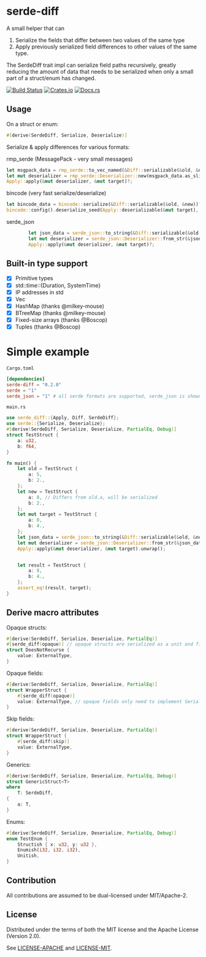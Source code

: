 # serde-diff

A small helper that can
1. Serialize the fields that differ between two values of the same type 
2. Apply previously serialized field differences to other values of the same type.

The SerdeDiff trait impl can serialize field paths recursively, greatly reducing the amount of data that needs to be serialized when only a small part of a struct/enum has changed. 

[![Build Status][build_img]][build_lnk] [![Crates.io][crates_img]][crates_lnk] [![Docs.rs][doc_img]][doc_lnk]

[build_img]: https://travis-ci.org/amethyst/serde-diff.svg
[build_lnk]: https://travis-ci.org/amethyst/serde-diff
[crates_img]: https://img.shields.io/crates/v/serde-diff.svg
[crates_lnk]: https://crates.io/crates/serde-diff
[doc_img]: https://docs.rs/serde-diff/badge.svg
[doc_lnk]: https://docs.rs/serde-diff

## Usage
On a struct or enum:
```rust
#[derive(SerdeDiff, Serialize, Deserialize)]
```

Serialize & apply differences for various formats:

rmp_serde (MessagePack - very small messages)
```rust
let msgpack_data = rmp_serde::to_vec_named(&Diff::serializable(&old, &new))?;
let mut deserializer = rmp_serde::Deserializer::new(msgpack_data.as_slice());
Apply::apply(&mut deserializer, &mut target)?;
```

bincode (very fast serialize/deserialize) 
```rust
let bincode_data = bincode::serialize(&Diff::serializable(&old, &new))?;
bincode::config().deserialize_seed(Apply::deserializable(&mut target), &bincode_data)?;
```

serde_json
```rust
        let json_data = serde_json::to_string(&Diff::serializable(&old, &new))?;
        let mut deserializer = serde_json::Deserializer::from_str(&json_data);
        Apply::apply(&mut deserializer, &mut target)?;
```

## Built-in type support
- [x] Primitive types
- [x] std::time::{Duration, SystemTime}
- [x] IP addresses in std
- [x] Vec
- [x] HashMap (thanks @milkey-mouse)
- [x] BTreeMap (thanks @milkey-mouse)
- [x] Fixed-size arrays (thanks @Boscop)
- [x] Tuples (thanks @Boscop)

# Simple example

`Cargo.toml`
```toml
[dependencies]
serde-diff = "0.2.0"
serde = "1"
serde_json = "1" # all serde formats are supported, serde_json is shown in this example
```
`main.rs`
```rust
use serde_diff::{Apply, Diff, SerdeDiff};
use serde::{Serialize, Deserialize};
#[derive(SerdeDiff, Serialize, Deserialize, PartialEq, Debug)]
struct TestStruct {
    a: u32,
    b: f64,
}

fn main() {
    let old = TestStruct {
        a: 5,
        b: 2.,
    };
    let new = TestStruct {
        a: 8, // Differs from old.a, will be serialized
        b: 2.,
    };
    let mut target = TestStruct {
        a: 0,
        b: 4.,
    };
    let json_data = serde_json::to_string(&Diff::serializable(&old, &new)).unwrap();
    let mut deserializer = serde_json::Deserializer::from_str(&json_data);
    Apply::apply(&mut deserializer, &mut target).unwrap();


    let result = TestStruct {
        a: 8,
        b: 4.,
    };
    assert_eq!(result, target);
}
```

## Derive macro attributes
Opaque structs:
```rust
#[derive(SerdeDiff, Serialize, Deserialize, PartialEq)]
#[serde_diff(opaque)] // opaque structs are serialized as a unit and fields do not need to implement SerdeDiff
struct DoesNotRecurse {
    value: ExternalType, 
}
```

Opaque fields:
```rust
#[derive(SerdeDiff, Serialize, Deserialize, PartialEq)]
struct WrapperStruct {
    #[serde_diff(opaque)]
    value: ExternalType, // opaque fields only need to implement Serialize + Deserialize + PartialEq,
}
```

Skip fields:
```rust
#[derive(SerdeDiff, Serialize, Deserialize, PartialEq)]
struct WrapperStruct {
    #[serde_diff(skip)]
    value: ExternalType,
}
```

Generics:
```rust
#[derive(SerdeDiff, Serialize, Deserialize, PartialEq, Debug)]
struct GenericStruct<T>
where
    T: SerdeDiff,
{
    a: T,
}
```

Enums:
```rust
#[derive(SerdeDiff, Serialize, Deserialize, PartialEq, Debug)]
enum TestEnum {
    Structish { x: u32, y: u32 },
    Enumish(i32, i32, i32),
    Unitish,
}
```

## Contribution

All contributions are assumed to be dual-licensed under MIT/Apache-2.

## License

Distributed under the terms of both the MIT license and the Apache License (Version 2.0).

See [LICENSE-APACHE](LICENSE-APACHE) and [LICENSE-MIT](LICENSE-MIT).

